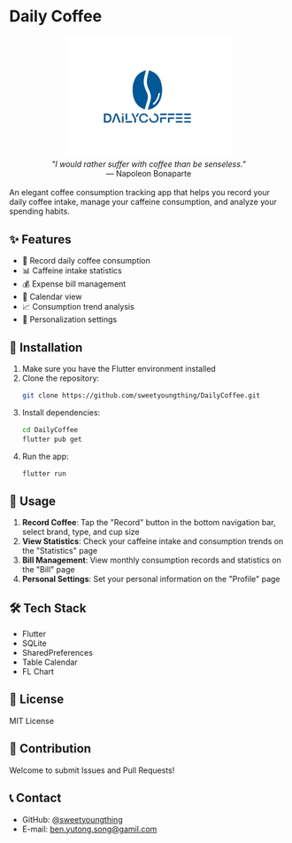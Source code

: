 # Daily Coffee

<div align="center">
  <img src="images/DailyCoffeeLogo.png" alt="Daily Coffee Logo" width="300" />
</div>

<div align="center">
  <em>"I would rather suffer with coffee than be senseless."</em><br/>
  — Napoleon Bonaparte
</div>
<br/>
An elegant coffee consumption tracking app that helps you record your daily coffee intake, manage your caffeine consumption, and analyze your spending habits.

## ✨ Features

- 📝 Record daily coffee consumption
- 📊 Caffeine intake statistics
- 💰 Expense bill management
- 📅 Calendar view
- 📈 Consumption trend analysis
- 👤 Personalization settings

## 🚀 Installation

1. Make sure you have the Flutter environment installed
2. Clone the repository:
   ```bash
   git clone https://github.com/sweetyoungthing/DailyCoffee.git
   ```
3. Install dependencies:
   ```bash
   cd DailyCoffee
   flutter pub get
   ```
4. Run the app:
   ```bash
   flutter run
   ```

## 📱 Usage

1. **Record Coffee**: Tap the "Record" button in the bottom navigation bar, select brand, type, and cup size
2. **View Statistics**: Check your caffeine intake and consumption trends on the "Statistics" page
3. **Bill Management**: View monthly consumption records and statistics on the "Bill" page
4. **Personal Settings**: Set your personal information on the "Profile" page

## 🛠 Tech Stack

- Flutter
- SQLite
- SharedPreferences
- Table Calendar
- FL Chart

## 📄 License

MIT License

## 🤝 Contribution

Welcome to submit Issues and Pull Requests!

## 📞 Contact

- GitHub: [@sweetyoungthing](https://github.com/sweetyoungthing)
- E-mail: ben.yutong.song@gamil.com
